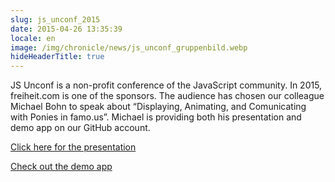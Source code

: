 ```yaml
---
slug: js_unconf_2015
date: 2015-04-26 13:35:39
locale: en
image: /img/chronicle/news/js_unconf_gruppenbild.webp
hideHeaderTitle: true
---
```


JS Unconf is a non-profit conference of the JavaScript community. In 2015, freiheit.com is one of the sponsors. The audience has chosen our colleague Michael Bohn to speak about “Displaying, Animating, and Comunicating with Ponies in famo.us”. Michael is providing both his presentation and demo app on our GitHub account.

[Click here for the presentation](https://github.com/freiheit-com/famous-pony-examples)

[Check out the demo app](https://github.com/freiheit-com/famous-pony-ride)